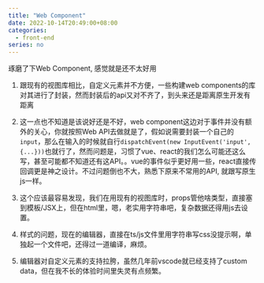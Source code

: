 ```yaml
---
title: "Web Component"
date: 2022-10-14T20:49:00+08:00
categories: 
  - front-end
series: no
---
```


琢磨了下Web Component, 感觉就是还不太好用

1. 跟现有的视图库相比，自定义元素并不方便，一些构建web components的库对其进行了封装，然而封装后的api又对不齐了，到头来还是距离原生开发有距离

2. 这一点也不知道是该说好还是不好，web component这边对于事件并没有额外的关心，你就按照Web API去做就是了，假如说需要封装一个自己的`input`，那么在输入的时候就自行`dispatchEvent(new InputEvent('input', {...}))`也就行了，然而问题是，习惯了vue、react的我们怎么可能还这么写，甚至可能都不知道还有这API。。vue的事件似乎更好用一些，react直接传回调更是神之设计。不过问题倒也不大，熟悉下原来不常用的API, 就跟写原生js一样。

3. 这个应该最容易发现，我们在用现有的视图库时，props管他啥类型，直接塞到模板/JSX上，但在html里，嗯，老实用字符串吧，复杂数据还得用js去设置。

4. 样式的问题，现在的编辑器，直接在ts/js文件里用字符串写css没提示啊，单独起一个文件吧，还得过一道编译，麻烦。

5. 编辑器对自定义元素的支持拉胯，虽然几年前vscode就已经支持了custom data，但在我不长的体验时间里失灵有点频繁。
